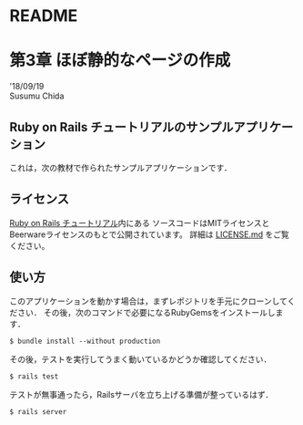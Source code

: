 # README

# 第3章 ほぼ静的なページの作成  
'18/09/19  
Susumu Chida   


## Ruby on Rails チュートリアルのサンプルアプリケーション

これは，次の教材で作られたサンプルアプリケーションです．

## ライセンス
[Ruby on Rails チュートリアル](https://railstutorial.jp/)内にある
ソースコードはMITライセンスとBeerwareライセンスのもとで公開されています。
詳細は [LICENSE.md](LICENSE.md) をご覧ください。

## 使い方
このアプリケーションを動かす場合は，まずレポジトリを手元にクローンしてください．
その後，次のコマンドで必要になるRubyGemsをインストールします．

```
$ bundle install --without production
```

その後，テストを実行してうまく動いているかどうか確認してください．

```
$ rails test
```

テストが無事通ったら，Railsサーバを立ち上げる準備が整っているはず．

```
$ rails server
```
